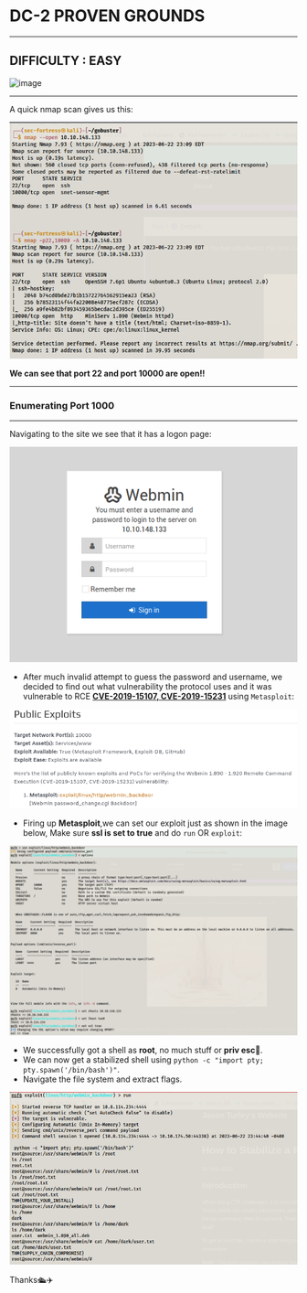 # DC-2 PROVEN GROUNDS
***
## DIFFICULTY : EASY
![image](https://github.com/sec-fortress/sec-fortress.github.io/assets/132317714/343788f7-9c7c-478a-b8b7-c6b81277fb2a)

***

A quick nmap scan gives us this:

![image](../images/Pasted%20image%2020230622231249.png)

**We can see that port 22<ssh> and port 10000<http> are open!!**

***
### Enumerating Port 1000
***

Navigating to the site we see that it has a logon page:

![image](../images/Pasted%20image%2020230622231407.png)

- After much invalid attempt to guess the password and username, we decided to find out what vulnerability the protocol uses and it was vulnerable to RCE **[CVE-2019-15107, CVE-2019-15231](infosecmatter.com/nessus-plugin-library/?id=127911)** using `Metasploit`:

![image](../images/Pasted%20image%2020230622231909.png)

- Firing up **Metasploit**,we can set our exploit just as shown in the image below, Make sure **ssl is set to true** and do `run` OR `exploit`:

![image](../images/Pasted%20image%2020230622232212.png)

- We successfully got a shell as **root**, no much stuff or **priv esc**🥴.
- We can now get a stabilized shell using `python -c "import pty; pty.spawn('/bin/bash')"`.
- Navigate the file system and extract flags.

![image](../images/Pasted%20image%2020230622234651.png)

Thanks🛳️✈️
